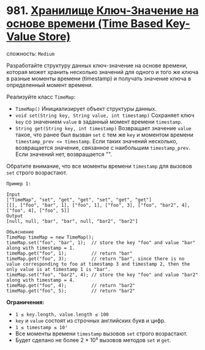 # 981. [Хранилище Ключ-Значение на основе времени (Time Based Key-Value Store)](https://leetcode.com/problems/time-based-key-value-store/description/)

сложность: `Medium`

Разработайте структуру данных ключ-значение на основе времени, которая может хранить несколько значений для одного и того же ключа в разные моменты времени (timestamp) и получать значение ключа в определенный момент времени.

Реализуйте класс `TimeMap`:

*   `TimeMap()` Инициализирует объект структуры данных.
*   `void set(String key, String value, int timestamp)` Сохраняет ключ `key` со значением `value` в заданный момент времени `timestamp`.
*   `String get(String key, int timestamp)` Возвращает значение `value` такое, что ранее был вызван `set` с тем же `key` и моментом времени `timestamp_prev <= timestamp`. Если таких значений несколько, возвращается значение, связанное с наибольшим `timestamp_prev`. Если значений нет, возвращается "".

Обратите внимание, что все моменты времени `timestamp` для вызовов `set` строго возрастают.

```
Пример 1:

Input
["TimeMap", "set", "get", "get", "set", "get", "get"]
[[], ["foo", "bar", 1], ["foo", 1], ["foo", 3], ["foo", "bar2", 4], ["foo", 4], ["foo", 5]]
Output
[null, null, "bar", "bar", null, "bar2", "bar2"]

Объяснение
TimeMap timeMap = new TimeMap();
timeMap.set("foo", "bar", 1);  // store the key "foo" and value "bar" along with timestamp = 1.
timeMap.get("foo", 1);         // return "bar"
timeMap.get("foo", 3);         // return "bar", since there is no value corresponding to foo at timestamp 3 and timestamp 2, then the only value is at timestamp 1 is "bar".
timeMap.set("foo", "bar2", 4); // store the key "foo" and value "bar2" along with timestamp = 4.
timeMap.get("foo", 4);         // return "bar2"
timeMap.get("foo", 5);         // return "bar2"
```

**Ограничения:**

*   `1 ≤ key.length, value.length ≤ 100`
*   `key` и `value` состоят из строчных английских букв и цифр.
*   `1 ≤ timestamp ≤ 10⁷`
*   Все моменты времени `timestamp` вызовов `set` строго возрастают.
*   Будет сделано не более 2 * 10⁵ вызовов методов `set` и `get`.